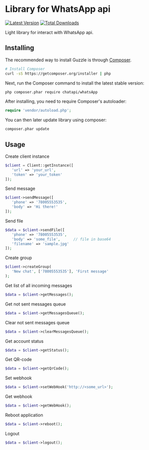 Library for WhatsApp api
=======================

[![Latest Version](https://img.shields.io/github/release/chatapi/whatsApp.svg?style=flat-square)](https://github.com/chatapi/whatsApp/releases)
[![Total Downloads](https://img.shields.io/packagist/dt/chatapi/whatsApp.svg?style=flat-square)](https://packagist.org/packages/chatapi/whatsApp)

Light library for interact with WhatsApp api.

## Installing

The recommended way to install Guzzle is through
[Composer](http://getcomposer.org).

```bash
# Install Composer
curl -sS https://getcomposer.org/installer | php
```

Next, run the Composer command to install the latest stable version:

```bash
php composer.phar require chatapi/whatsApp
```

After installing, you need to require Composer's autoloader:

```php
require 'vendor/autoload.php';
```

You can then later update library using composer:

 ```bash
composer.phar update
 ```
 
## Usage
 
Create client instance
 
```php
$client = Client::getInstance([
   'url' => 'your_url',
   'token' => 'your_token'
]);
```
 
Send message

```php
$client->sendMessage([
   'phone' => '78005553535',
   'body' => 'Hi there!'
]);
```

Send file

```php
$data = $client->sendFile([
   'phone' => '78005553535', 
   'body' => 'some_file',      // file in base64
   'filename' => 'sample.jpg'
]);
```
 
Create group

```php
$client->createGroup(
   'New chat', ['78005553535'], 'First message'
);
```
 
Get list of all incoming messages

```php
$data = $client->getMessages();
```

Get not sent messages queue

```php
$data = $client->getMessagesQueue();
```
 
Clear not sent messages queue

```php
$data = $client->clearMessagesQueue();
```

Get account status

```php
$data = $client->getStatus();
```
 
Get QR-code

```php
$data = $client->getQrCode();
```
 
Set webhook

```php
$data = $client->setWebHook('http://<some_url>');
```
 
Get webhook

```php
$data = $client->getWebHook();
```

Reboot application

```php
$data = $client->reboot();
```

Logout

```php
$data = $client->logout();
```
